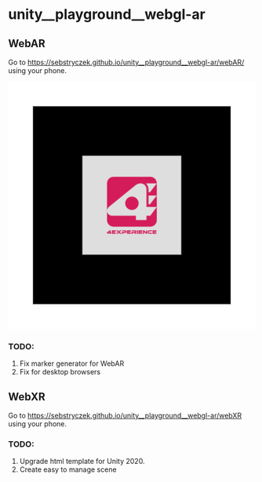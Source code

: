 # unity__playground__webgl-ar

## WebAR

Go to https://sebstryczek.github.io/unity__playground__webgl-ar/webAR/ using your phone.

![marker](https://raw.githubusercontent.com/sebstryczek/unity__playground__webgl-ar/main/docs/webAR/data/markersImages/4experience.png)

### TODO:
1. Fix marker generator for WebAR
2. Fix for desktop browsers

## WebXR

Go to https://sebstryczek.github.io/unity__playground__webgl-ar/webXR using your phone.

### TODO:
1. Upgrade html template for Unity 2020.
2. Create easy to manage scene

